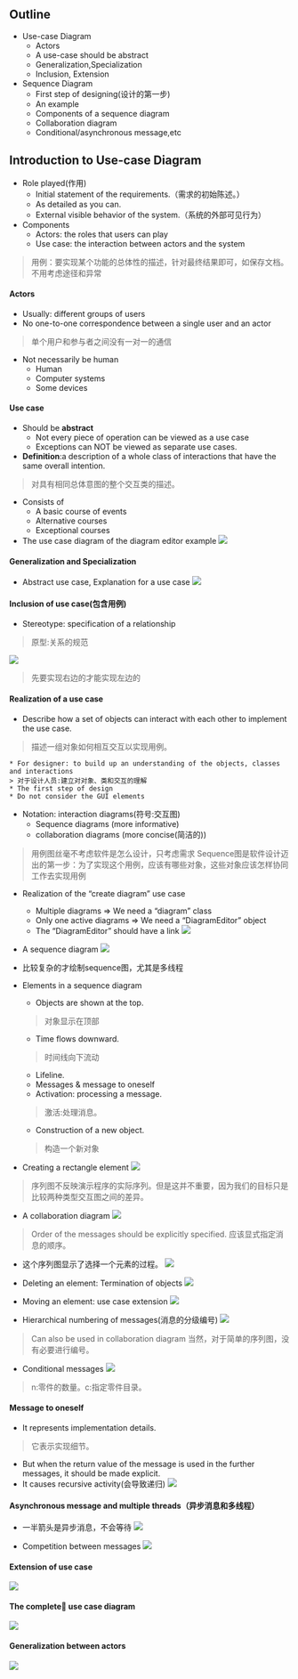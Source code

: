 ## Outline
* Use-case Diagram
    * Actors
    * A use-case should be abstract
    * Generalization,Specialization
    * Inclusion, Extension
* Sequence Diagram
    * First step of designing(设计的第一步)
    * An example
    * Components of a sequence diagram
    * Collaboration diagram
    * Conditional/asynchronous message,etc

## Introduction to Use-case Diagram
* Role played(作用)
    * Initial statement of the requirements.（需求的初始陈述。）
    * As detailed as you can.
    * External visible behavior of the system.（系统的外部可见行为）
* Components
    * Actors: the roles that users can play
    * Use case: the interaction between actors and the system
    
> 用例：要实现某个功能的总体性的描述，针对最终结果即可，如保存文档。不用考虑途径和异常

#### Actors
* Usually: different groups of users
* No one-to-one correspondence between a single user and an actor
> 单个用户和参与者之间没有一对一的通信
* Not necessarily be human 
    * Human
    * Computer systems
    * Some devices

#### Use case
* Should be **abstract**
    * Not every piece of operation can be viewed as a use case
    * Exceptions can NOT be viewed as separate use cases.
* **Definition**:a description of a whole class of interactions that have the same overall intention. 
> 对具有相同总体意图的整个交互类的描述。
* Consists of
    * A basic course of events
    * Alternative courses
    * Exceptional courses
* The use case diagram of the diagram editor example
![](/images/2019年4月6日/2019-04-06_153912.png)

#### Generalization and Specialization
* Abstract use case, Explanation for a use case
![](/images/2019年4月6日/2019-04-06_153954.png)

#### Inclusion of use case(包含用例)
* Stereotype: specification of a relationship
> 原型:关系的规范

![](/images/2019年4月6日/2019-04-06_154115.png)
> 先要实现右边的才能实现左边的

#### Realization of a use case
* Describe how a set of objects can interact with each other to implement the use case.
> 描述一组对象如何相互交互以实现用例。

    * For designer: to build up an understanding of the objects, classes and interactions
    > 对于设计人员:建立对对象、类和交互的理解
    * The first step of design
    * Do not consider the GUI elements
* Notation: interaction diagrams(符号:交互图)
    * Sequence diagrams (more informative)
    * collaboration diagrams (more concise(简洁的))

> 用例图丝毫不考虑软件是怎么设计，只考虑需求
Sequence图是软件设计迈出的第一步：为了实现这个用例，应该有哪些对象，这些对象应该怎样协同工作去实现用例

* Realization of the “create diagram” use case
    * Multiple diagrams 
        => We need a “diagram” class
    * Only one active diagrams
        => We need a “DiagramEditor” object
    * The “DiagramEditor” should have a link 
![](/images/2019年4月6日/2019-04-06_154549.png)

* A sequence diagram
![](/images/2019年4月6日/2019-04-06_154643.png)
* 比较复杂的才绘制sequence图，尤其是多线程
* Elements in a sequence diagram
    * Objects are shown at the top.
    > 对象显示在顶部
    * Time flows downward.
    > 时间线向下流动
    * Lifeline.
    * Messages & message to oneself
    * Activation: processing a message.
    > 激活:处理消息。
    * Construction of a new object.
    > 构造一个新对象

* Creating a rectangle element 
![](/images/2019年4月6日/2019-04-06_155157.png)
> 序列图不反映演示程序的实际序列。但是这并不重要，因为我们的目标只是比较两种类型交互图之间的差异。

* A collaboration diagram
![](/images/2019年4月6日/2019-04-06_155255.png)
> Order of the messages should be explicitly specified.
应该显式指定消息的顺序。

* 这个序列图显示了选择一个元素的过程。
![](/images/2019年4月6日/2019-04-06_155424.png)

* Deleting an element: Termination of objects
![](/images/2019年4月6日/2019-04-06_155801.png)

* Moving an element: use case extension
![](/images/2019年4月6日/2019-04-06_155853.png)

* Hierarchical numbering of messages(消息的分级编号)
![](/images/2019年4月6日/2019-04-06_155956.png)
> Can also be used in collaboration diagram
当然，对于简单的序列图，没有必要进行编号。

* Conditional messages
![](/images/2019年4月6日/2019-04-06_160100.png)
> n:零件的数量。c:指定零件目录。

#### Message to oneself
* It represents implementation details.
> 它表示实现细节。
* But when the return value of the message is used in the further messages, it should be made explicit.
* It causes recursive activity(会导致递归)
![](/images/2019年4月6日/2019-04-06_160231.png)

#### Asynchronous message and multiple threads（异步消息和多线程）
* 一半箭头是异步消息，不会等待
![](/images/2019年4月6日/2019-04-06_160318.png)

* Competition between messages
![](/images/2019年4月6日/2019-04-06_160353.png)

#### Extension of use case
![](/images/2019年4月6日/2019-04-06_160420.png)

#### The complete use case diagram
![](/images/2019年4月6日/2019-04-06_160532.png)

#### Generalization between actors
![](/images/2019年4月6日/2019-04-06_160545.png)
